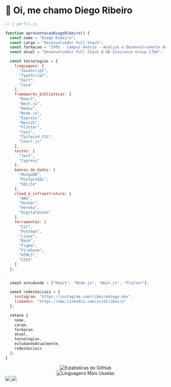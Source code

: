 # 👋 Oi, me chamo Diego Ribeiro

```js
// 📄 perfil.js

function apresentacaoDiegoRibeiro() {
  const nome = "Diego Ribeiro";
  const cargo = "Desenvolvedor Full Stack";
  const formacao = "IFRS - Campus Osório - Análise e Desenvolvimento de Sistemas";
  const atual = "Desenvolvedor Full Stack @ GB Insurance Group LTDA";

  const tecnologias = {
    linguagens: [
      "JavaScript",
      "TypeScript",
      "Dart",
      "Java"
    ],
    frameworks_bibliotecas: [
      "React",
      "Next.js",
      "Redux",
      "Node.js",
      "Express",
      "NestJS",
      "Flutter",
      "Sass",
      "Tailwind CSS",
      "Chart.js"
    ],
    testes: [
      "Jest",
      "Cypress"
    ],
    bancos_de_dados: [
      "MongoDB",
      "PostgreSQL",
      "SQLite"
    ],
    cloud_e_infraestrutura: [
      "AWS",
      "Docker",
      "Heroku",
      "DigitalOcean"
    ],
    ferramentas: [
      "Git",
      "Postman",
      "Linux",
      "Bash",
      "Figma",
      "Firebase",
      "HTML5",
      "CSS3"
    ]
  };


  const estudando = ["React", "Node.js", "Next.js", "Flutter"];

  const redesSociais = {
    instagram: "https://instagram.com/ribeirodiego.dev",
    linkedin: "https://www.linkedin.com/in/diribeiro"
  };

  return {
    nome,
    cargo,
    formacao,
    atual,
    tecnologias,
    estudandoAtualmente,
    redesSociais
  };
}
```

<div align="center">
  <img src="https://github-readme-stats.vercel.app/api?username=diribeiro&show_icons=true&theme=tokyonight&count_private=true&hide_border=true" alt="Estatísticas do GitHub" />
  <br />
  <img src="https://github-readme-stats.vercel.app/api/top-langs/?username=diribeiro&layout=compact&theme=tokyonight&hide_border=true&cache_seconds=3600" alt="Linguagens Mais Usadas" />
</div>
<div>
  <a href="https://instagram.com/ribeirodiego.dev" target="_blank">
    <img src="https://img.shields.io/badge/-Instagram-%23E4405F?style=for-the-badge&logo=instagram&logoColor=white" /> 
  </a>
  <a href="https://www.linkedin.com/in/diribeiro" target="_blank"> 
    <img src="https://img.shields.io/badge/-LinkedIn-%230077B5?style=for-the-badge&logo=linkedin&logoColor=white" />
  </a>
</div>
